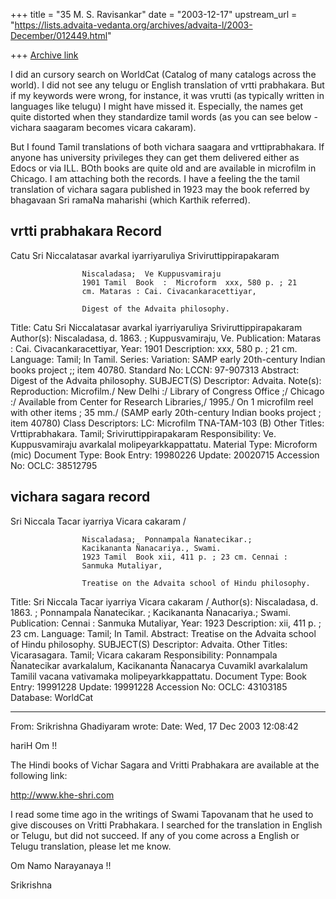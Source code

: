 +++
title = "35 M. S. Ravisankar"
date = "2003-12-17"
upstream_url = "https://lists.advaita-vedanta.org/archives/advaita-l/2003-December/012449.html"

+++
[Archive link](https://lists.advaita-vedanta.org/archives/advaita-l/2003-December/012449.html)

I did an cursory search on WorldCat (Catalog of many catalogs across the
world). I did not see any telugu or English translation of vrtti prabhakara.
But if my  keywords were wrong, for instance, it was vrutti (as typically
written in languages like telugu) I might have missed it. Especially, the
names get quite distorted when they standardize tamil words (as you can see
below - vichara saagaram becomes vicara cakaram).

But I found Tamil translations of both vichara saagara and vrttiprabhakara.
If anyone has university privileges they can get them delivered either as
Edocs or via ILL. BOth books are quite old and are available in microfilm in
Chicago. I am attaching both the records. I have a feeling the the tamil
translation of vichara sagara published in 1923 may the book referred by
bhagavaan Sri ramaNa maharishi (which Karthik referred).



vrtti prabhakara Record
------------------------

Catu Sri Niccalatasar avarkal iyarriyaruliya Sriviruttippirapakaram

                    Niscaladasa;  Ve Kuppusvamiraju
                    1901 Tamil  Book  :  Microform  xxx, 580 p. ; 21
                    cm. Mataras : Cai. Civacankaracettiyar,

                    Digest of the Advaita philosophy.

Title:              Catu Sri Niccalatasar avarkal iyarriyaruliya
                    Sriviruttippirapakaram
Author(s):          Niscaladasa, d. 1863. ; Kuppusvamiraju, Ve.
Publication:        Mataras : Cai. Civacankaracettiyar,
Year:               1901
Description:        xxx, 580 p. ; 21 cm.
Language:           Tamil; In Tamil.
Series:             Variation:          SAMP early 20th-century Indian
                    books project ;; item 40780.
Standard No:        LCCN:               97-907313
Abstract:           Digest of the Advaita philosophy.
SUBJECT(S)
Descriptor:         Advaita.
Note(s):            Reproduction:       Microfilm./ New Delhi :/
                    Library of Congress Office ;/ Chicago :/ Available from
Center for
                    Research Libraries,/ 1995./ On 1 microfilm reel with
other items ; 35
                    mm./ (SAMP early 20th-century Indian books project ;
item 40780)
Class Descriptors:   LC: Microfilm TNA-TAM-103 (B)
Other Titles:       Vrttiprabhakara. Tamil; Sriviruttippirapakaram
Responsibility:     Ve. Kuppusvamiraju avarkalal molipeyarkkappattatu.
Material Type:      Microform (mic)
Document Type:      Book
Entry:              19980226
Update:             20020715
Accession No:       OCLC:               38512795

vichara sagara record
----------------------

Sri Niccala Tacar iyarriya Vicara cakaram /

                    Niscaladasa;  Ponnampala Ñanatecikar.;
                    Kacikananta Ñanacariya., Swami.
                    1923 Tamil  Book xii, 411 p. ; 23 cm. Cennai :
                    Sanmuka Mutaliyar,

                    Treatise on the Advaita school of Hindu philosophy.
Title:              Sri Niccala Tacar iyarriya Vicara cakaram /
Author(s):          Niscaladasa, d. 1863. ; Ponnampala Ñanatecikar. ;
                    Kacikananta Ñanacariya.; Swami.
Publication:        Cennai : Sanmuka Mutaliyar,
Year:               1923
Description:        xii, 411 p. ; 23 cm.
Language:           Tamil; In Tamil.
Abstract:           Treatise on the Advaita school of Hindu philosophy.
SUBJECT(S)
Descriptor:         Advaita.
Other Titles:       Vicarasagara. Tamil; Vicara cakaram
Responsibility:     Ponnampala Ñanatecikar avarkalalum, Kacikananta
                    Ñanacarya Cuvamikl avarkalalum Tamilil vacana vativamaka
                    molipeyarkkappattatu.
Document Type:      Book
Entry:              19991228
Update:             19991228
Accession No:       OCLC:               43103185
Database:           WorldCat


--------------------------------------------------------------------
From: Srikrishna Ghadiyaram wrote:
Date: Wed, 17 Dec 2003 12:08:42



hariH Om !!

The Hindi books of Vichar Sagara and Vritti Prabhakara
are available at the following link:

http://www.khe-shri.com

I read some time ago in the writings of Swami
Tapovanam that he used to give discouses on Vritti
Prabhakara. I searched for the translation in English
or Telugu, but did not succeed. If any of you come
across a English or Telugu translation, please let me
know.

Om Namo Narayanaya !!

Srikrishna


